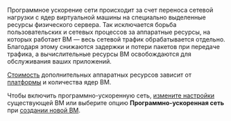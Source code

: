 Программное ускорение сети происходит за счет переноса сетевой нагрузки с ядер виртуальной машины на специально выделенные ресурсы физического сервера. Так исключается борьба пользовательских и сетевых процессов за аппаратные ресурсы, на которых работает ВМ — весь сетевой трафик обрабатывается отдельно. Благодаря этому снижаются задержки и потери пакетов при передаче трафика, а вычислительные ресурсы ВМ освобождаются для обслуживания ваших приложений.

[Стоимость](../../compute/pricing.md#software-accelerated-network) дополнительных аппаратных ресурсов зависит от [платформы](../../compute/concepts/vm-platforms.md) и количества ядер ВМ.

Чтобы включить программно-ускоренную сеть, [измените настройки](../../compute/operations/vm-control/vm-update-resources.md#enable-software-accelerated-network) существующей ВМ или выберите опцию **Программно-ускоренная сеть** при [создании новой ВМ](../../compute/operations/vm-create/create-linux-vm.md).

